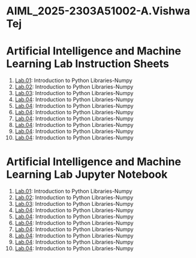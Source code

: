 # AIML_2025-2303A51002-A.Vishwa Tej
# Artificial Intelligence and Machine Learning Lab Instruction Sheets
1. [Lab.01](https://github.com/2303a51002/AIML_2025/blob/main/AIML_A1.pdf): Introduction to Python Libraries-Numpy
2. [Lab.02](): Introduction to Python Libraries-Numpy
3. [Lab.03](): Introduction to Python Libraries-Numpy
4. [Lab.04](): Introduction to Python Libraries-Numpy
5. [Lab.04](): Introduction to Python Libraries-Numpy
6. [Lab.04](): Introduction to Python Libraries-Numpy
7. [Lab.04](): Introduction to Python Libraries-Numpy
8. [Lab.04](): Introduction to Python Libraries-Numpy
9. [Lab.04](): Introduction to Python Libraries-Numpy
10. [Lab.04](): Introduction to Python Libraries-Numpy

# Artificial Intelligence and Machine Learning Lab Jupyter Notebook 
1. [Lab.01](): Introduction to Python Libraries-Numpy
2. [Lab.02](): Introduction to Python Libraries-Numpy
3. [Lab.03](): Introduction to Python Libraries-Numpy
4. [Lab.04](): Introduction to Python Libraries-Numpy
5. [Lab.04](): Introduction to Python Libraries-Numpy
6. [Lab.04](): Introduction to Python Libraries-Numpy
7. [Lab.04](): Introduction to Python Libraries-Numpy
8. [Lab.04](): Introduction to Python Libraries-Numpy
9. [Lab.04](): Introduction to Python Libraries-Numpy
10. [Lab.04](): Introduction to Python Libraries-Numpy
